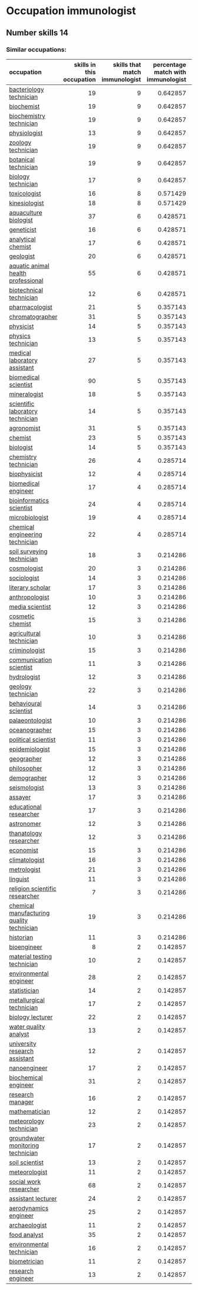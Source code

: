 # Occupation immunologist
## Number skills 14
### Similar occupations:
| occupation                                                                                |   skills in this occupation |   skills that match immunologist |   percentage match with immunologist |   skills not in immunologist |
|:------------------------------------------------------------------------------------------|----------------------------:|---------------------------------:|-------------------------------------:|-----------------------------:|
| [bacteriology technician](bacteriology_technician.md)                                     |                          19 |                                9 |                             0.642857 |                           10 |
| [biochemist](biochemist.md)                                                               |                          19 |                                9 |                             0.642857 |                           10 |
| [biochemistry technician](biochemistry_technician.md)                                     |                          19 |                                9 |                             0.642857 |                           10 |
| [physiologist](physiologist.md)                                                           |                          13 |                                9 |                             0.642857 |                            4 |
| [zoology technician](zoology_technician.md)                                               |                          19 |                                9 |                             0.642857 |                           10 |
| [botanical technician](botanical_technician.md)                                           |                          19 |                                9 |                             0.642857 |                           10 |
| [biology technician](biology_technician.md)                                               |                          17 |                                9 |                             0.642857 |                            8 |
| [toxicologist](toxicologist.md)                                                           |                          16 |                                8 |                             0.571429 |                            8 |
| [kinesiologist](kinesiologist.md)                                                         |                          18 |                                8 |                             0.571429 |                           10 |
| [aquaculture biologist](aquaculture_biologist.md)                                         |                          37 |                                6 |                             0.428571 |                           31 |
| [geneticist](geneticist.md)                                                               |                          16 |                                6 |                             0.428571 |                           10 |
| [analytical chemist](analytical_chemist.md)                                               |                          17 |                                6 |                             0.428571 |                           11 |
| [geologist](geologist.md)                                                                 |                          20 |                                6 |                             0.428571 |                           14 |
| [aquatic animal health professional](aquatic_animal_health_professional.md)               |                          55 |                                6 |                             0.428571 |                           49 |
| [biotechnical technician](biotechnical_technician.md)                                     |                          12 |                                6 |                             0.428571 |                            6 |
| [pharmacologist](pharmacologist.md)                                                       |                          21 |                                5 |                             0.357143 |                           16 |
| [chromatographer](chromatographer.md)                                                     |                          31 |                                5 |                             0.357143 |                           26 |
| [physicist](physicist.md)                                                                 |                          14 |                                5 |                             0.357143 |                            9 |
| [physics technician](physics_technician.md)                                               |                          13 |                                5 |                             0.357143 |                            8 |
| [medical laboratory assistant](medical_laboratory_assistant.md)                           |                          27 |                                5 |                             0.357143 |                           22 |
| [biomedical scientist](biomedical_scientist.md)                                           |                          90 |                                5 |                             0.357143 |                           85 |
| [mineralogist](mineralogist.md)                                                           |                          18 |                                5 |                             0.357143 |                           13 |
| [scientific laboratory technician](scientific_laboratory_technician.md)                   |                          14 |                                5 |                             0.357143 |                            9 |
| [agronomist](agronomist.md)                                                               |                          31 |                                5 |                             0.357143 |                           26 |
| [chemist](chemist.md)                                                                     |                          23 |                                5 |                             0.357143 |                           18 |
| [biologist](biologist.md)                                                                 |                          14 |                                5 |                             0.357143 |                            9 |
| [chemistry technician](chemistry_technician.md)                                           |                          26 |                                4 |                             0.285714 |                           22 |
| [biophysicist](biophysicist.md)                                                           |                          12 |                                4 |                             0.285714 |                            8 |
| [biomedical engineer](biomedical_engineer.md)                                             |                          17 |                                4 |                             0.285714 |                           13 |
| [bioinformatics scientist](bioinformatics_scientist.md)                                   |                          24 |                                4 |                             0.285714 |                           20 |
| [microbiologist](microbiologist.md)                                                       |                          19 |                                4 |                             0.285714 |                           15 |
| [chemical engineering technician](chemical_engineering_technician.md)                     |                          22 |                                4 |                             0.285714 |                           18 |
| [soil surveying technician](soil_surveying_technician.md)                                 |                          18 |                                3 |                             0.214286 |                           15 |
| [cosmologist](cosmologist.md)                                                             |                          20 |                                3 |                             0.214286 |                           17 |
| [sociologist](sociologist.md)                                                             |                          14 |                                3 |                             0.214286 |                           11 |
| [literary scholar](literary_scholar.md)                                                   |                          17 |                                3 |                             0.214286 |                           14 |
| [anthropologist](anthropologist.md)                                                       |                          10 |                                3 |                             0.214286 |                            7 |
| [media scientist](media_scientist.md)                                                     |                          12 |                                3 |                             0.214286 |                            9 |
| [cosmetic chemist](cosmetic_chemist.md)                                                   |                          15 |                                3 |                             0.214286 |                           12 |
| [agricultural technician](agricultural_technician.md)                                     |                          10 |                                3 |                             0.214286 |                            7 |
| [criminologist](criminologist.md)                                                         |                          15 |                                3 |                             0.214286 |                           12 |
| [communication scientist](communication_scientist.md)                                     |                          11 |                                3 |                             0.214286 |                            8 |
| [hydrologist](hydrologist.md)                                                             |                          12 |                                3 |                             0.214286 |                            9 |
| [geology technician](geology_technician.md)                                               |                          22 |                                3 |                             0.214286 |                           19 |
| [behavioural scientist](behavioural_scientist.md)                                         |                          14 |                                3 |                             0.214286 |                           11 |
| [palaeontologist](palaeontologist.md)                                                     |                          10 |                                3 |                             0.214286 |                            7 |
| [oceanographer](oceanographer.md)                                                         |                          15 |                                3 |                             0.214286 |                           12 |
| [political scientist](political_scientist.md)                                             |                          11 |                                3 |                             0.214286 |                            8 |
| [epidemiologist](epidemiologist.md)                                                       |                          15 |                                3 |                             0.214286 |                           12 |
| [geographer](geographer.md)                                                               |                          12 |                                3 |                             0.214286 |                            9 |
| [philosopher](philosopher.md)                                                             |                          12 |                                3 |                             0.214286 |                            9 |
| [demographer](demographer.md)                                                             |                          12 |                                3 |                             0.214286 |                            9 |
| [seismologist](seismologist.md)                                                           |                          13 |                                3 |                             0.214286 |                           10 |
| [assayer](assayer.md)                                                                     |                          17 |                                3 |                             0.214286 |                           14 |
| [educational researcher](educational_researcher.md)                                       |                          17 |                                3 |                             0.214286 |                           14 |
| [astronomer](astronomer.md)                                                               |                          12 |                                3 |                             0.214286 |                            9 |
| [thanatology researcher](thanatology_researcher.md)                                       |                          12 |                                3 |                             0.214286 |                            9 |
| [economist](economist.md)                                                                 |                          15 |                                3 |                             0.214286 |                           12 |
| [climatologist](climatologist.md)                                                         |                          16 |                                3 |                             0.214286 |                           13 |
| [metrologist](metrologist.md)                                                             |                          21 |                                3 |                             0.214286 |                           18 |
| [linguist](linguist.md)                                                                   |                          11 |                                3 |                             0.214286 |                            8 |
| [religion scientific researcher](religion_scientific_researcher.md)                       |                           7 |                                3 |                             0.214286 |                            4 |
| [chemical manufacturing quality technician](chemical_manufacturing_quality_technician.md) |                          19 |                                3 |                             0.214286 |                           16 |
| [historian](historian.md)                                                                 |                          11 |                                3 |                             0.214286 |                            8 |
| [bioengineer](bioengineer.md)                                                             |                           8 |                                2 |                             0.142857 |                            6 |
| [material testing technician](material_testing_technician.md)                             |                          10 |                                2 |                             0.142857 |                            8 |
| [environmental engineer](environmental_engineer.md)                                       |                          28 |                                2 |                             0.142857 |                           26 |
| [statistician](statistician.md)                                                           |                          14 |                                2 |                             0.142857 |                           12 |
| [metallurgical technician](metallurgical_technician.md)                                   |                          17 |                                2 |                             0.142857 |                           15 |
| [biology lecturer](biology_lecturer.md)                                                   |                          22 |                                2 |                             0.142857 |                           20 |
| [water quality analyst](water_quality_analyst.md)                                         |                          13 |                                2 |                             0.142857 |                           11 |
| [university research assistant](university_research_assistant.md)                         |                          12 |                                2 |                             0.142857 |                           10 |
| [nanoengineer](nanoengineer.md)                                                           |                          17 |                                2 |                             0.142857 |                           15 |
| [biochemical engineer](biochemical_engineer.md)                                           |                          31 |                                2 |                             0.142857 |                           29 |
| [research manager](research_manager.md)                                                   |                          16 |                                2 |                             0.142857 |                           14 |
| [mathematician](mathematician.md)                                                         |                          12 |                                2 |                             0.142857 |                           10 |
| [meteorology technician](meteorology_technician.md)                                       |                          23 |                                2 |                             0.142857 |                           21 |
| [groundwater monitoring technician](groundwater_monitoring_technician.md)                 |                          17 |                                2 |                             0.142857 |                           15 |
| [soil scientist](soil_scientist.md)                                                       |                          13 |                                2 |                             0.142857 |                           11 |
| [meteorologist](meteorologist.md)                                                         |                          11 |                                2 |                             0.142857 |                            9 |
| [social work researcher](social_work_researcher.md)                                       |                          68 |                                2 |                             0.142857 |                           66 |
| [assistant lecturer](assistant_lecturer.md)                                               |                          24 |                                2 |                             0.142857 |                           22 |
| [aerodynamics engineer](aerodynamics_engineer.md)                                         |                          25 |                                2 |                             0.142857 |                           23 |
| [archaeologist](archaeologist.md)                                                         |                          11 |                                2 |                             0.142857 |                            9 |
| [food analyst](food_analyst.md)                                                           |                          35 |                                2 |                             0.142857 |                           33 |
| [environmental technician](environmental_technician.md)                                   |                          16 |                                2 |                             0.142857 |                           14 |
| [biometrician](biometrician.md)                                                           |                          11 |                                2 |                             0.142857 |                            9 |
| [research engineer](research_engineer.md)                                                 |                          13 |                                2 |                             0.142857 |                           11 |
